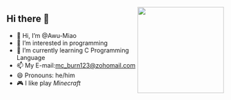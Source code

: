 <img align='right' src='https://user-images.dgithub.xyz/5713670/87202985-820dcb80-c2b6-11ea-9f56-7ec461c497c3.gif' width='200"'></img>
## Hi there 👋
- 👋 Hi, I’m @Awu-Miao
- 👀 I’m interested in programming
- 🌱 I’m currently learning C Programming Language
- 📫 My E-mail:mc_burn123@zohomail.com
- 😄 Pronouns: he/him
- 🎮 I like play *Minecraft*

<!--
**Awu-Miao/Awu-Miao** is a ✨ _special_ ✨ repository because its `README.md` (this file) appears on your GitHub profile.

Here are some ideas to get you started:

- 🔭 I’m currently working on ...
- 🌱 I’m currently learning ...
- 👯 I’m looking to collaborate on ...
- 🤔 I’m looking for help with ...
- 💬 Ask me about ...
- 📫 How to reach me: ...
- 😄 Pronouns: ...
- ⚡ Fun fact: ...
-->
